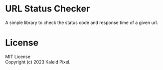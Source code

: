 # URL Status Checker

A simple library to check the status code and response time of a given url.

# License
MIT License  
Copyright (c) 2023 Kaleid Pixel.
